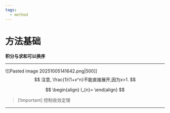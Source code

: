 ```yaml
---
tags:
  - method
---
```

# 方法基础
**积分与求和可以换序**

---
![[Pasted image 20251005141642.png|500]]
$$
注意, \frac{1}{1+x^n}不能直接展开,因为x>1.
$$


$$
\begin{align}
I_{n}=
\end{align}
$$

>[!important] 控制收敛定理

---

